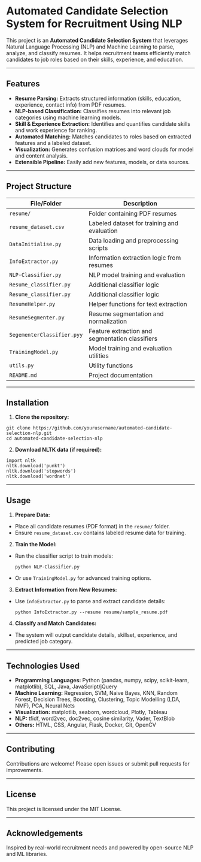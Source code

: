 # Automated Candidate Selection System for Recruitment Using NLP

This project is an **Automated Candidate Selection System** that leverages Natural Language Processing (NLP) and Machine Learning to parse, analyze, and classify resumes. It helps recruitment teams efficiently match candidates to job roles based on their skills, experience, and education.

---

## Features

- **Resume Parsing:** Extracts structured information (skills, education, experience, contact info) from PDF resumes.
- **NLP-based Classification:** Classifies resumes into relevant job categories using machine learning models.
- **Skill & Experience Extraction:** Identifies and quantifies candidate skills and work experience for ranking.
- **Automated Matching:** Matches candidates to roles based on extracted features and a labeled dataset.
- **Visualization:** Generates confusion matrices and word clouds for model and content analysis.
- **Extensible Pipeline:** Easily add new features, models, or data sources.

---

## Project Structure


| File/Folder                  | Description                                         |
|------------------------------|-----------------------------------------------------|
| `resume/`                    | Folder containing PDF resumes                       |
| `resume_dataset.csv `        | Labeled dataset for training and evaluation         |
| `DataInitialise.py `         | Data loading and preprocessing scripts              |
| `InfoExtractor.py`           | Information extraction logic from resumes           |
| `NLP-Classifier.py`          | NLP model training and evaluation                   |
| `Resume_classifier.py`       | Additional classifier logic                         |
| `Resume_classifier.py`       | Additional classifier logic                         |
| `ResumeHelper.py  `          | Helper functions for text extraction                |
| `ResumeSegmenter.py `        | Resume segmentation and normalization               |
| `SegementerClassifier.pyy`   | Feature extraction and segmentation classifiers     |
| `TrainingModel.py `          | Model training and evaluation utilities             |
| `utils.py `                  | Utility functions                                   |
| `README.md   `               | Project documentation                               |

---

## Installation

1. **Clone the repository:**

```
git clone https://github.com/yourusername/automated-candidate-selection-nlp.git
cd automated-candidate-selection-nlp
```

2. **Download NLTK data (if required):**

```
import nltk
nltk.download('punkt')
nltk.download('stopwords')
nltk.download('wordnet')
```

---

## Usage

1. **Prepare Data:**
- Place all candidate resumes (PDF format) in the `resume/` folder.
- Ensure `resume_dataset.csv` contains labeled resume data for training.

2. **Train the Model:**
- Run the classifier script to train models:
  ```
  python NLP-Classifier.py
  ```
- Or use `TrainingModel.py` for advanced training options.

3. **Extract Information from New Resumes:**
- Use `InfoExtractor.py` to parse and extract candidate details:
  ```
  python InfoExtractor.py --resume resume/sample_resume.pdf
  ```

4. **Classify and Match Candidates:**
- The system will output candidate details, skillset, experience, and predicted job category.

---

## Technologies Used

- **Programming Languages:** Python (pandas, numpy, scipy, scikit-learn, matplotlib), SQL, Java, JavaScript/jQuery
- **Machine Learning:** Regression, SVM, Naive Bayes, KNN, Random Forest, Decision Trees, Boosting, Clustering, Topic Modelling (LDA, NMF), PCA, Neural Nets
- **Visualization:** matplotlib, seaborn, wordcloud, Plotly, Tableau
- **NLP:** tfidf, word2vec, doc2vec, cosine similarity, Vader, TextBlob
- **Others:** HTML, CSS, Angular, Flask, Docker, Git, OpenCV

---

## Contributing

Contributions are welcome! Please open issues or submit pull requests for improvements.

---

## License

This project is licensed under the MIT License.

---

## Acknowledgements
Inspired by real-world recruitment needs and powered by open-source NLP and ML libraries.
